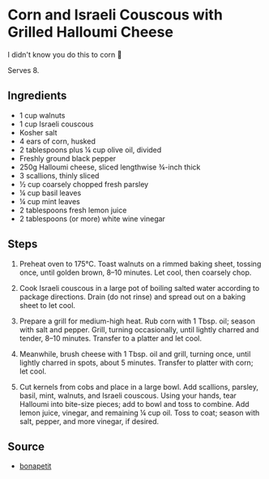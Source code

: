 # Corn and Israeli Couscous with Grilled Halloumi Cheese

I didn't know you do this to corn 🌽

Serves 8.

## Ingredients

- 1 cup walnuts
- 1 cup Israeli couscous
- Kosher salt
- 4 ears of corn, husked
- 2 tablespoons plus ¼ cup olive oil, divided
- Freshly ground black pepper
- 250g Halloumi cheese, sliced lengthwise ¾-inch thick
- 3 scallions, thinly sliced
- ½ cup coarsely chopped fresh parsley
- ¼ cup basil leaves
- ¼ cup mint leaves
- 2 tablespoons fresh lemon juice
- 2 tablespoons (or more) white wine vinegar

## Steps

1. Preheat oven to 175°C. Toast walnuts on a rimmed baking sheet, tossing once, until golden brown, 8–10 minutes. Let cool, then coarsely chop.

2. Cook Israeli couscous in a large pot of boiling salted water according to package directions. Drain (do not rinse) and spread out on a baking sheet to let cool.

3. Prepare a grill for medium-high heat. Rub corn with 1 Tbsp. oil; season with salt and pepper. Grill, turning occasionally, until lightly charred and tender, 8–10 minutes. Transfer to a platter and let cool.

4. Meanwhile, brush cheese with 1 Tbsp. oil and grill, turning once, until lightly charred in spots, about 5 minutes. Transfer to platter with corn; let cool.

5. Cut kernels from cobs and place in a large bowl. Add scallions, parsley, basil, mint, walnuts, and Israeli couscous. Using your hands, tear Halloumi into bite-size pieces; add to bowl and toss to combine. Add lemon juice, vinegar, and remaining ¼ cup oil. Toss to coat; season with salt, pepper, and more vinegar, if desired.

## Source

- [bonapetit](https://www.bonappetit.com/recipe/corn-and-fregola-with-grilled-halloumi-cheese)
